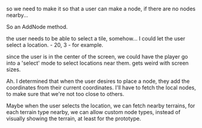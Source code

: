 so we need to make it so that a user can make a node, if there are no nodes nearby...

So an AddNode method.

the user needs to be able to select a tile, somehow... I could let the user select a location. - 20, 3 - for example.

since the user is in the center of the screen, we could have the player go into a 'select' mode to select locations near them. gets weird with screen sizes.

Ah. I determined that when the user desires to place a node, they add the coordinates from their current coordinates. I'll have to fetch the local nodes, to make sure that we're not too close to others.

Maybe when the user selects the location, we can fetch nearby terrains, for each terrain type nearby, we can allow custom node types, instead of visually showing the terrain, at least for the prototype.

